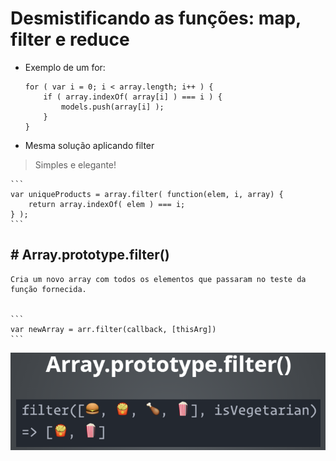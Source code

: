 # Desmistificando as funções: map, filter e reduce

 - Exemplo de um for:
    ```
    for ( var i = 0; i < array.length; i++ ) {
        if ( array.indexOf( array[i] ) === i ) {
            models.push(array[i] );
        }
    }
    ```

 - Mesma solução aplicando filter
 >Simples e elegante!

    ```
    var uniqueProducts = array.filter( function(elem, i, array) {
        return array.indexOf( elem ) === i; 
    } );
    ```

## # Array.prototype.filter()

    Cria um novo array com todos os elementos que passaram no teste da função fornecida.


    ```
    var newArray = arr.filter(callback, [thisArg])
    ```

![Filter](https://github.com/glauberfernandes/bootcamp-everis-fullstack/blob/master/Desmistificando_Map_Filter_Reduce/filter.png)



